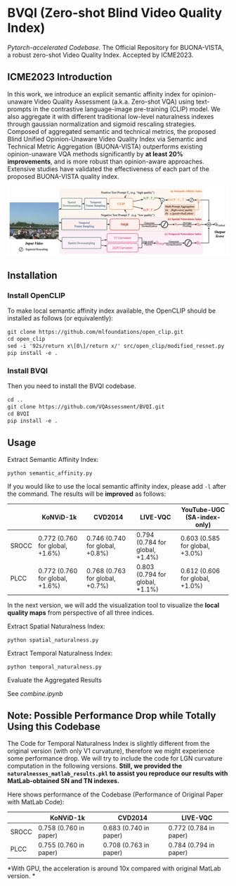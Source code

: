 # BVQI (Zero-shot Blind Video Quality Index)

*Pytorch-accelerated Codebase.* 
The Official Repository for BUONA-VISTA, a robust zero-shot Video Quality Index. Accepted by ICME2023.


## ICME2023 Introduction

In this work, we introduce an explicit semantic affinity index for opinion-unaware Video Quality Assessment (a.k.a. Zero-shot VQA) using text-prompts in the contrastive language-image pre-training (CLIP) model. We also aggregate it with different traditional low-level naturalness indexes through gaussian normalization and sigmoid rescaling strategies. Composed of aggregated semantic and technical metrics, the proposed Blind Unified Opinion-Unaware Video Quality Index via Semantic and Technical Metric Aggregation (BUONA-VISTA) outperforms existing opinion-unaware VQA methods significantly by **at least 20% improvements**, and is more robust than opinion-aware approaches. Extensive studies have validated the effectiveness of each part of the proposed BUONA-VISTA quality index.

![](figs/buona_vista.png)

## Installation

### Install OpenCLIP

To make local semantic affinity index available, the OpenCLIP should be installed as follows (or equivalently):

```
git clone https://github.com/mlfoundations/open_clip.git
cd open_clip
sed -i '92s/return x\[0\]/return x/' src/open_clip/modified_resnet.py 
pip install -e .
```

### Install BVQI

Then you need to install the BVQI codebase.

```
cd ..
git clone https://github.com/VQAssessment/BVQI.git
cd BVQI
pip install -e .
```


## Usage

Extract Semantic Affinity Index:

```
python semantic_affinity.py
```

If you would like to use the local semantic affinity index, please add `-l` after the command.
The results will be **improved** as follows:

|       | KoNViD-1k | CVD2014 | LIVE-VQC | YouTube-UGC (SA-index-only) |
| ----  |    ----   |   ---- |  ----   |   ---- |
| SROCC | 0.772 (0.760 for global, +1.6%) | 0.746 (0.740 for global, +0.8%) | 0.794 (0.784 for global, +1.4%) | 0.603 (0.585 for global, +3.0%)|
| PLCC  | 0.772 (0.760 for global, +1.6%) | 0.768 (0.763 for global, +0.7%) | 0.803 (0.794 for global, +1.1%) | 0.612 (0.606 for global, +1.0%)|

In the next version, we will add the visualization tool to visualize the **local quality maps** from perspective of all three indices.

Extract Spatial Naturalness Index:

```
python spatial_naturalness.py
```

Extract Temporal Naturalness Index:

```
python temporal_naturalness.py
```


Evaluate the Aggregated Results

See *combine.ipynb*


## Note: Possible Performance Drop while Totally Using this Codebase

The Code for Temporal Naturalness Index is slightly different from the original version (with only V1 curvature), therefore we might experience some performance drop. We will try to include the code for LGN curvature computation in the following versions. **Still, we provided the `naturalnesses_matlab_results.pkl` to assist you reproduce our results with MatLab-obtained SN and TN indexes.**

Here shows performance of the Codebase (Performance of Original Paper with MatLab Code):

|       | KoNViD-1k | CVD2014 | LIVE-VQC | 
| ----  |    ----   |   ---- |  ----   |   
| SROCC | 0.758 (0.760 in paper) | 0.683 (0.740 in paper) | 0.772 (0.784 in paper) | 
| PLCC  | 0.755 (0.760 in paper) | 0.708 (0.763 in paper) | 0.784 (0.794 in paper) |

*With GPU, the acceleration is around 10x compared with original MatLab version. *


